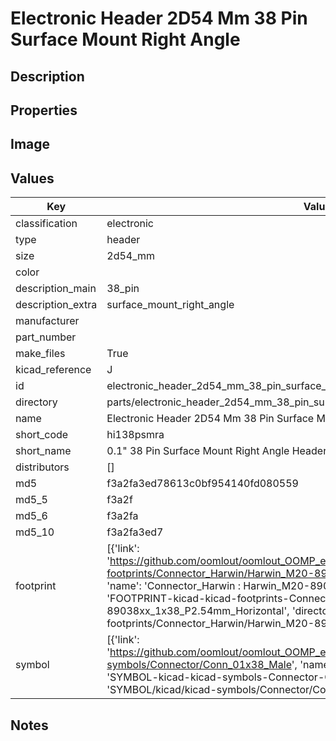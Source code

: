 # Electronic Header 2D54 Mm 38 Pin Surface Mount Right Angle

## Description

## Properties


## Image


## Values

| Key | Value |
| --- | --- |
| classification | electronic |
| type | header |
| size | 2d54_mm |
| color |  |
| description_main | 38_pin |
| description_extra | surface_mount_right_angle |
| manufacturer |  |
| part_number |  |
| make_files | True |
| kicad_reference | J |
| id | electronic_header_2d54_mm_38_pin_surface_mount_right_angle |
| directory | parts/electronic_header_2d54_mm_38_pin_surface_mount_right_angle |
| name | Electronic Header 2D54 Mm 38 Pin Surface Mount Right Angle |
| short_code | hi138psmra |
| short_name | 0.1" 38 Pin Surface Mount Right Angle Header |
| distributors | [] |
| md5 | f3a2fa3ed78613c0bf954140fd080559 |
| md5_5 | f3a2f |
| md5_6 | f3a2fa |
| md5_10 | f3a2fa3ed7 |
| footprint | [{'link': 'https://github.com/oomlout/oomlout_OOMP_eda_V2/tree/main/FOOTPRINT/kicad/kicad-footprints/Connector_Harwin/Harwin_M20-89038xx_1x38_P2.54mm_Horizontal', 'name': 'Connector_Harwin : Harwin_M20-89038xx_1x38_P2.54mm_Horizontal', 'id': 'FOOTPRINT-kicad-kicad-footprints-Connector_Harwin-Harwin_M20-89038xx_1x38_P2.54mm_Horizontal', 'directory': 'FOOTPRINT/kicad/kicad-footprints/Connector_Harwin/Harwin_M20-89038xx_1x38_P2.54mm_Horizontal/'}] |
| symbol | [{'link': 'https://github.com/oomlout/oomlout_OOMP_eda_V2/tree/main/SYMBOL/kicad/kicad-symbols/Connector/Conn_01x38_Male', 'name': 'Connector : Conn_01x38_Male', 'id': 'SYMBOL-kicad-kicad-symbols-Connector-Conn_01x38_Male', 'directory': 'SYMBOL/kicad/kicad-symbols/Connector/Conn_01x38_Male/'}] |

## Notes

